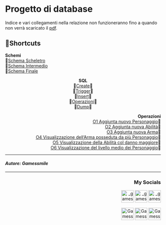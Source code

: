 <html>
<h1>Progetto di database</h1>

Indice e vari collegamenti nella relazione non funzioneranno fino a quando non verrà scaricato il <a href="/Relazione/Gioco_di_Ruolo.pdf">pdf</a>.
<h2>🎯Shortcuts</h2>
<p align="left">
  <b>Schemi</b><br>
  💠<a href="/Immagini/Schemi/1_Schema Scheletro.png">Schema Scheletro</a><br>
  💠<a href="/Immagini/Schemi/2_Schema Intermedio.png">Schema Intermedio</a><br>
  💠<a href="/Immagini/Schemi/3_Schema Finale.png">Schema Finale</a><br>
  <p align="center">
  <b>SQL</b><br>
  💠<a href="/SQL/create.sql">Create</a>💠<br>
  💠<a href="/SQL/trigger.sql">Trigger</a>💠<br>
  💠<a href="/SQL/insert.sql">Insert</a>💠<br>
  💠<a href="/SQL/operazioni.sql">Operazioni</a>💠<br>
  💠<a href="/SQL/dump.sql">Dump</a>💠<br>
  <p align="right">
  <b>Operazioni</b><br>
  <a href="/Immagini/Opeerazioni/Operazione 1/">O1 Aggiunta nuovo Personaggio</a>💠<br>
  <a href="/Immagini/Opeerazioni/Operazione 2/">O2 Aggiunta nuova Abilità</a>💠<br>
  <a href="/Immagini/Opeerazioni/Operazione 3/">O3 Aggiunta nuova Arma</a>💠<br>
  <a href="/Immagini/Opeerazioni/Operazione 4/">O4 Visualizzazione dell’Arma posseduta da più Personaggio</a>💠<br>
  <a href="/Immagini/Opeerazioni/Operazione 5/">O5 Visualizzazione della Abilità col danno maggiore</a>💠<br>
  <a href="/Immagini/Opeerazioni/Operazione 6/">O6 Visualizzazione del livello medio dei Personaggio</a>💠


<br>

<hr><h4 align="left"><i>Autore: Gamessmile</i></h4><hr>
<h3 align="right">My Socials</h3>
<p align="right">
<a href="https://instagram.com/_gamessmile_" target="blank"><img align=center" src="https://cdn.icon-icons.com/icons2/1753/PNG/512/iconfinder-social-media-applications-3instagram-4102579_113804.png" alt="_gamessmile_" height="40" width"50" /></a>
<a href="https://www.youtube.com/channel/UCNpOZ-9ZIvM6wcIyBqYyIdQ" target="blank"><img align=center" src="https://cdn.icon-icons.com/icons2/1211/PNG/512/1491579609-yumminkysocialmedia08_83079.png" alt="_gamessmile_" height="40" width"50" /></a>
<a href="https://tiktok.com/@_gamessmile_" target="blank"><img align=center" src="https://cdn.icon-icons.com/icons2/2864/PNG/512/tiktok_logo_icon_181737.png" alt="_gamessmile_" height="40" width"50" /></a>
</p>
<p align="right">
<a href="https://steamcommunity.com/id/iocomando/" target="blank"><img align=center" src="https://cdn.icon-icons.com/icons2/2108/PNG/512/steam_icon_130822.png" alt="Gamessmile" height="40" width"50" /></a>
<a href="https://discord.com/users/327529848941576194" target="blank"><img align=center" src="https://cdn.icon-icons.com/icons2/2108/PNG/512/discord_icon_130958.png" alt="Gamessmile - Legion" height="40" width"50" /></a>
<a href="https://t.me/Gamessmile" target="blank"><img align=center" src="https://cdn.icon-icons.com/icons2/2108/PNG/512/telegram_icon_130816.png" alt="Gamessmile" height="40" width"50" /></a>
</p>
</html>

</html>